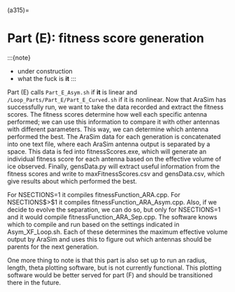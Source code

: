 (a315)=

# Part (E): fitness score generation

:::{note}
- under construction
- what the fuck is **it**
:::

Part (E) calls `Part_E_Asym.sh` if **it** is linear and
`/Loop_Parts/Part_E/Part_E_Curved.sh` if it is nonlinear. Now that AraSim
has successfully run, we want to take the data recorded and extract the fitness
scores. The fitness scores determine how well each specific antenna performed;
we can use this information to compare it with other antennas with different
parameters. This way, we can determine which antenna performed the best. The
AraSim data for each generation is concatenated into one text file, where each
AraSim antenna output is separated by a space. This data is fed into
fitnessScores.exe, which will generate an individual fitness score for each
antenna based on the effective volume of ice observed. Finally, gensData.py will
extract useful information from the fitness scores and write to
maxFitnessScores.csv and gensData.csv, which give results about which performed
the best.

For NSECTIONS=1 it compiles fitnessFunction_ARA.cpp. For NSECTIONS\$>\$1 it
compiles fitnessFunction_ARA_Asym.cpp. Also, if we decide to evolve the
separation, we can do so, but only for NSECTIONS=1 and it would compile
fitnessFunction_ARA_Sep.cpp. The software knows which to compile and run
based on the settings indicated in Asym_XF_Loop.sh. Each of these determines
the maximum effective volume output by AraSim and uses this to figure out which
antennas should be parents for the next generation.

One more thing to note is that this part is also set up to run an radius,
length, theta plotting software, but is not currently functional. This plotting
software would be better served for part (F) and should be transitioned there in
the future.
